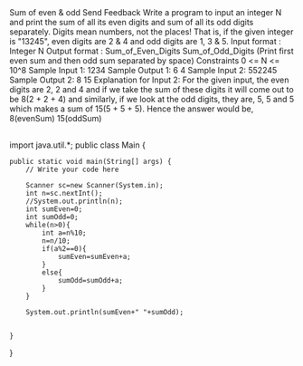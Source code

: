 ##
Sum of even & odd
Send Feedback
Write a program to input an integer N and print the sum of all its even digits and sum of all its odd digits separately.
Digits mean numbers, not the places! That is, if the given integer is "13245", even digits are 2 & 4 and odd digits are 1, 3 & 5.
Input format :
 Integer N
Output format :
Sum_of_Even_Digits Sum_of_Odd_Digits
(Print first even sum and then odd sum separated by space)
Constraints
0 <= N <= 10^8
Sample Input 1:
1234
Sample Output 1:
6 4
Sample Input 2:
552245
Sample Output 2:
8 15
Explanation for Input 2:
For the given input, the even digits are 2, 2 and 4 and if we take the sum of these digits it will come out to be 8(2 + 2 + 4) and similarly, if we look at the odd digits, they are, 5, 5 and 5 which makes a sum of 15(5 + 5 + 5). Hence the answer would be, 8(evenSum) <single space> 15(oddSum)
 ##
 ##
  import java.util.*;
public class Main {
	
	public static void main(String[] args) {
		// Write your code here

		Scanner sc=new Scanner(System.in);
		int n=sc.nextInt();
		//System.out.println(n);
		int sumEven=0;
		int sumOdd=0;
		while(n>0){
			int a=n%10;
			n=n/10;
			if(a%2==0){
				sumEven=sumEven+a;
			}
			else{
				sumOdd=sumOdd+a;
			}
		}

		System.out.println(sumEven+" "+sumOdd);


	}
}

  
  ##
